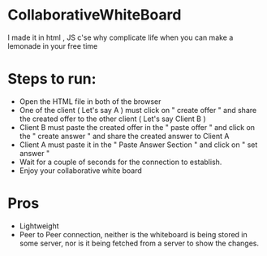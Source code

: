 # CollaborativeWhiteBoard
I made it in html , JS c'se why complicate life when you can make a lemonade in your free time



# Steps to run:
- Open the HTML file in both of the browser
- One of the client ( Let's say A ) must click on " create offer " and share the created offer to the other client ( Let's say Client B )
- Client B must paste the created offer in the " paste offer " and click on the " create answer " and share the created answer to Client A
- Client A must paste it in the " Paste Answer Section " and click on " set answer "
- Wait for a couple of seconds for the connection to establish.
- Enjoy your collaborative white board

# Pros
- Lightweight
- Peer to Peer connection, neither is the whiteboard is being stored in some server, nor is it being fetched from a server to show the changes.
